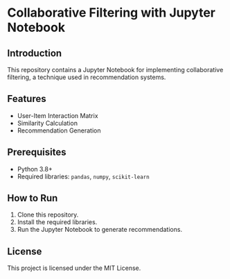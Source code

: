# Collaborative Filtering with Jupyter Notebook

## Introduction
This repository contains a Jupyter Notebook for implementing collaborative filtering, a technique used in recommendation systems.

## Features
- User-Item Interaction Matrix
- Similarity Calculation
- Recommendation Generation

## Prerequisites
- Python 3.8+
- Required libraries: `pandas`, `numpy`, `scikit-learn`

## How to Run
1. Clone this repository.
2. Install the required libraries.
3. Run the Jupyter Notebook to generate recommendations.

## License
This project is licensed under the MIT License.
